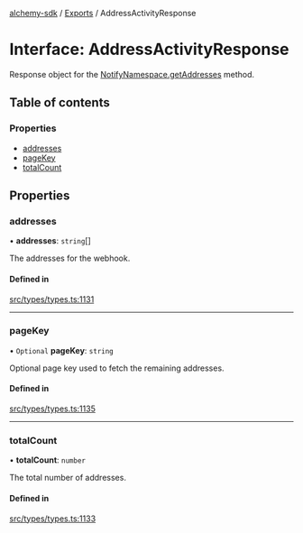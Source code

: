 [alchemy-sdk](../README.md) / [Exports](../modules.md) / AddressActivityResponse

# Interface: AddressActivityResponse

Response object for the [NotifyNamespace.getAddresses](../classes/NotifyNamespace.md#getaddresses) method.

## Table of contents

### Properties

- [addresses](AddressActivityResponse.md#addresses)
- [pageKey](AddressActivityResponse.md#pagekey)
- [totalCount](AddressActivityResponse.md#totalcount)

## Properties

### addresses

• **addresses**: `string`[]

The addresses for the webhook.

#### Defined in

[src/types/types.ts:1131](https://github.com/alchemyplatform/alchemy-sdk-js/blob/8c9409f/src/types/types.ts#L1131)

___

### pageKey

• `Optional` **pageKey**: `string`

Optional page key used to fetch the remaining addresses.

#### Defined in

[src/types/types.ts:1135](https://github.com/alchemyplatform/alchemy-sdk-js/blob/8c9409f/src/types/types.ts#L1135)

___

### totalCount

• **totalCount**: `number`

The total number of addresses.

#### Defined in

[src/types/types.ts:1133](https://github.com/alchemyplatform/alchemy-sdk-js/blob/8c9409f/src/types/types.ts#L1133)
